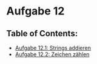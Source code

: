 # Aufgabe 12

## Table of Contents:

- [Aufgabe 12.1: Strings addieren](Strings%20addieren)
- [Aufgabe 12.2: Zeichen zählen](Zeichen%20zählen)
